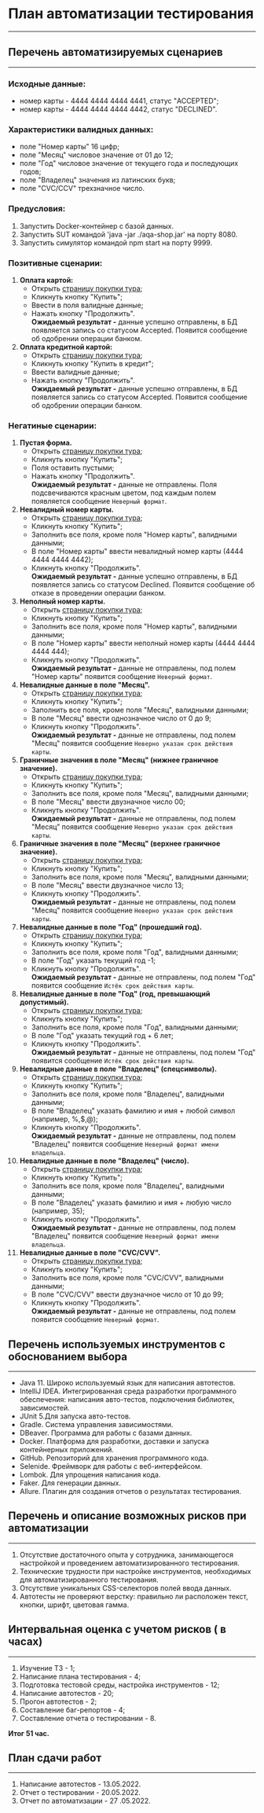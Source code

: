 # План автоматизации тестирования
______
## Перечень автоматизируемых сценариев
______
### Исходные данные:
- номер карты - 4444 4444 4444 4441, статус "ACCEPTED";
- номер карты - 4444 4444 4444 4442, статус "DECLINED".

### Характеристики валидных данных:
- поле "Номер карты" 16 цифр;
- поле "Месяц" числовое значение от 01 до 12;
- поле "Год" числовое значение от текущего года и последующих годов;
- поле "Владелец" значения из латинских букв;
- поле "CVC/CCV" трехзначное число.

### Предусловия:
1. Запустить Docker-контейнер с базой данных.
2. Запустить SUT командой 'java -jar ./aqa-shop.jar' на порту 8080.
3. Запустить симулятор командой npm start на порту 9999.

### Позитивные сценарии:
1. **Оплата картой:**
    - Открыть [страницу покупки тура](http://localhost:8080);
    - Кликнуть кнопку "Купить";
    - Ввести в поля валидные данные;
    - Нажать кнопку "Продолжить".\
**Ожидаемый результат -** данные успешно отправлены, в БД появляется запись со статусом Accepted. Появится сообщение об одобрении операции банком.
2. **Оплата кредитной картой:**
    - Открыть [страницу покупки тура](http://localhost:8080);
    - Кликнуть кнопку "Купить в кредит";
    - Ввести валидные данные;
    - Нажать кнопку "Продолжить".\
**Ожидаемый результат -** данные успешно отправлены, в БД появляется запись со статусом Accepted. Появится сообщение об одобрении операции банком.

### Негатиные сценарии:
1. **Пустая форма.**
    - Открыть [страницу покупки тура](http://localhost:8080);
    - Кликнуть кнопку "Купить";
    - Поля оставить пустыми;
    - Нажать кнопку "Продолжить".\
**Ожидаемый результат -** данные не отправлены. Поля подсвечиваются красным цветом, под каждым полем появляется сообщение `Неверный формат`.
2. **Невалидный номер карты.**
    - Открыть [страницу покупки тура](http://localhost:8080);
    - Кликнуть кнопку "Купить";
    - Заполнить все поля, кроме поля "Номер карты", валидными данными;
    - В поле "Номер карты" ввести невалидный номер карты (4444 4444 4444 4442);
    - Кликнуть кнопку "Продолжить".\
**Ожидаемый результат -** данные успешно отправлены, в БД появляется запись со статусом Declined. Появится сообщение об отказе в проведении операции банком.
3. **Неполный номер карты.**
    - Открыть [страницу покупки тура](http://localhost:8080);
    - Кликнуть кнопку "Купить";
    - Заполнить все поля, кроме поля "Номер карты", валидными данными;
    - В поле "Номер карты" ввести неполный номер карты (4444 4444 4444 444);
    - Кликнуть кнопку "Продолжить".\
      **Ожидаемый результат -** данные не отправлены, под полем "Номер карты" появится сообщение `Неверный формат`.
4. **Невалидные данные в поле "Месяц".**
   - Открыть [страницу покупки тура](http://localhost:8080);
   - Кликнуть кнопку "Купить";
   - Заполнить все поля, кроме поля "Месяц", валидными данными;
   - В поле "Месяц" ввести однозначное число от 0 до 9;
   - Кликнуть кнопку "Продолжить".\
     **Ожидаемый результат -** данные не отправлены, под полем "Месяц" появится сообщение `Неверно указан срок действия карты`.
5. **Граничные значения в поле "Месяц" (нижнее граничное значение).**
   - Открыть [страницу покупки тура](http://localhost:8080);
   - Кликнуть кнопку "Купить";
   - Заполнить все поля, кроме поля "Месяц", валидными данными;
   - В поле "Месяц" ввести двузначное число 00;
   - Кликнуть кнопку "Продолжить".\
     **Ожидаемый результат -** данные не отправлены, под полем "Месяц" появится сообщение `Неверно указан срок действия карты`.
6. **Граничные значения в поле "Месяц" (верхнее граничное значение).**
   - Открыть [страницу покупки тура](http://localhost:8080);
   - Кликнуть кнопку "Купить";
   - Заполнить все поля, кроме поля "Месяц", валидными данными;
   - В поле "Месяц" ввести двузначное число 13;
   - Кликнуть кнопку "Продолжить".\
     **Ожидаемый результат -** данные не отправлены, под полем "Месяц" появится сообщение `Неверно указан срок действия карты`.
7. **Невалидные данные в поле "Год" (прошедший год).**
   - Открыть [страницу покупки тура](http://localhost:8080);
   - Кликнуть кнопку "Купить";
   - Заполнить все поля, кроме поля "Год", валидными данными;
   - В поле "Год" указать текущий год -1;
   - Кликнуть кнопку "Продолжить".\
     **Ожидаемый результат -** данные не отправлены, под полем "Год" появится сообщение `Истёк срок действия карты`.
8. **Невалидные данные в поле "Год" (год, превышающий допустимый).**
   - Открыть [страницу покупки тура](http://localhost:8080);
   - Кликнуть кнопку "Купить";
   - Заполнить все поля, кроме поля "Год", валидными данными;
   - В поле "Год" указать текущий год + 6 лет;
   - Кликнуть кнопку "Продолжить".\
     **Ожидаемый результат -** данные не отправлены, под полем "Год" появится сообщение `Истёк срок действия карты`.
9. **Невалидные данные в поле "Владелец" (спецсимволы).**
   - Открыть [страницу покупки тура](http://localhost:8080);
   - Кликнуть кнопку "Купить";
   - Заполнить все поля, кроме поля "Владелец", валидными данными;
   - В поле "Владелец" указать фамилию и имя + любой символ (например, %,$,@);
   - Кликнуть кнопку "Продолжить".\
     **Ожидаемый результат -** данные не отправлены, под полем "Владелец" появится сообщение `Неверный формат имени владельца`.
10. **Невалидные данные в поле "Владелец" (число).**
    - Открыть [страницу покупки тура](http://localhost:8080);
    - Кликнуть кнопку "Купить";
    - Заполнить все поля, кроме поля "Владелец", валидными данными;
    - В поле "Владелец" указать фамилию и имя + любую число (например, 35);
    - Кликнуть кнопку "Продолжить".\
      **Ожидаемый результат -** данные не отправлены, под полем "Владелец" появится сообщение `Неверный формат имени владельца`.
11. **Невалидные данные в поле "CVC/CVV".**
    - Открыть [страницу покупки тура](http://localhost:8080);
    - Кликнуть кнопку "Купить";
    - Заполнить все поля, кроме поля "CVC/CVV", валидными данными;
    - В поле "CVC/CVV" ввести двузначное число от 10 до 99;
    - Кликнуть кнопку "Продолжить".\
      **Ожидаемый результат -** данные не отправлены, под полем появится сообщение `Неверный формат`.
    
## Перечень используемых инструментов с обоснованием выбора
______
- Java 11. Широко используемый язык для написания автотестов.
- IntelliJ IDEA. Интегрированная среда разработки программного обеспечения: написания авто-тестов, подключения библиотек, зависимостей.
- JUnit 5.Для запуска авто-тестов.
- Gradle. Система управления зависимостями.
- DBeaver. Программа для работы с базами данных.
- Docker. Платформа для разработки, доставки и запуска контейнерных приложений.
- GitHub. Репозиторий для хранения программного кода.
- Selenide. Фреймворк для работы с веб-интерфейсом.
- Lombok. Для упрощения написания кода.
- Faker. Для генерации данных.
- Allure. Плагин для создания отчетов о результатах тестирования.

## Перечень и описание возможных рисков при автоматизации
______
1. Отсутствие достаточного опыта у сотрудника, занимающегося настройкой и проведением автоматизированного тестирования.
2. Технические трудности при настройке инструментов, необходимых для автоматизированного тестирования.
3. Отсутствие уникальных CSS-селекторов полей ввода данных.
4. Автотесты не проверяют верстку: правильно ли расположен текст, кнопки, шрифт, цветовая гамма.


## Интервальная оценка с учетом рисков ( в часах)
_______
1. Изучение ТЗ - 1;
2. Написание плана тестирования - 4;
3. Подготовка тестовой среды, настройка инструментов - 12;
4. Написание автотестов - 20;
5. Прогон автотестов - 2;
6. Составление баг-репортов - 4;
7. Составление отчета о тестировании - 8.

**Итог 51 час.**

## План сдачи работ
______
1. Написание автотестов - 13.05.2022.
2. Отчет о тестировании - 20.05.2022.
3. Отчет по автоматизации - 27 .05.2022.


